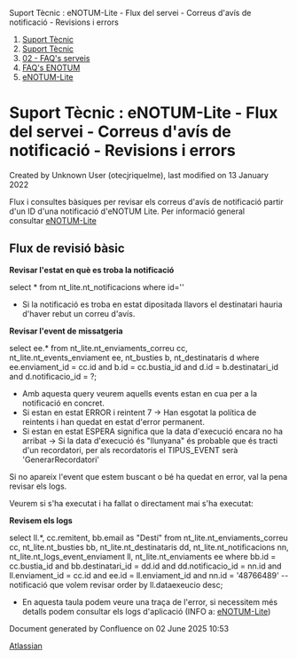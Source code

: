 Suport Tècnic : eNOTUM-Lite - Flux del servei - Correus d'avís de notificació - Revisions i errors  

1.  [Suport Tècnic](index.md)
2.  [Suport Tècnic](13893782.md)
3.  [02 - FAQ's serveis](26313393.md)
4.  [FAQ's ENOTUM](28705561.md)
5.  [eNOTUM-Lite](eNOTUM-Lite_36341310.md)

Suport Tècnic : eNOTUM-Lite - Flux del servei - Correus d'avís de notificació - Revisions i errors
==================================================================================================

Created by Unknown User (otecjriquelme), last modified on 13 January 2022

Flux i consultes bàsiques per revisar els correus d'avís de notificació partir d'un ID d'una notificació d'eNOTUM Lite. Per informació general consultar [eNOTUM-Lite](eNOTUM-Lite_36341310.md)

Flux de revisió bàsic
---------------------

  

**Revisar l'estat en què es troba la notificació**

select \* 
from nt\_lite.nt\_notificacions
where id=''

*   Si la notificació es troba en estat dipositada llavors el destinatari hauria d'haver rebut un correu d'avís.

  

**Revisar l'event de missatgeria**

select ee.\* from nt\_lite.nt\_enviaments\_correu cc, nt\_lite.nt\_events\_enviament ee, nt\_busties b, nt\_destinataris d
where ee.enviament\_id = cc.id
and b.id = cc.bustia\_id
and d.id = b.destinatari\_id
and d.notificacio\_id = ?;

*   Amb aquesta query veurem aquells events estan en cua per a la notificació en concret.
*   Si estan en estat ERROR i reintent 7 → Han esgotat la política de reintents i han quedat en estat d'error permanent.
*   Si estan en estat ESPERA significa que la data d'execució encara no ha arribat → Si la data d'execució és "llunyana" és probable que és tracti d'un recordatori, per als recordatoris el TIPUS\_EVENT serà 'GenerarRecordatori'

Si no apareix l'event que estem buscant o bé ha quedat en error, val la pena revisar els logs.

Veurem si s'ha executat i ha fallat o directament mai s'ha executat:

**Revisem els logs**

select ll.\*, cc.remitent, bb.email as "Destí"
from nt\_lite.nt\_enviaments\_correu cc, nt\_lite.nt\_busties bb, nt\_lite.nt\_destinataris dd, nt\_lite.nt\_notificacions nn, nt\_lite.nt\_logs\_event\_enviament ll, nt\_lite.nt\_enviaments ee
where bb.id = cc.bustia\_id
and bb.destinatari\_id = dd.id
and dd.notificacio\_id = nn.id
and ll.enviament\_id = cc.id
and ee.id = ll.enviament\_id
and nn.id = '48766489' -- notificació que volem revisar
order by ll.dataexeucio desc;

*   En aquesta taula podem veure una traça de l'error, si necessitem més detalls podem consultar els logs d'aplicació (INFO a: [eNOTUM-Lite](eNOTUM-Lite_36341310.md))

Document generated by Confluence on 02 June 2025 10:53

[Atlassian](http://www.atlassian.com/)